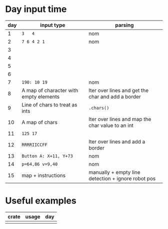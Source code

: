 # Day input time

| day | input type                             | parsing                                            |
|-----|----------------------------------------|----------------------------------------------------|
| 1   | `3   4`                                | nom                                                |
| 2   | `7 6 4 2 1`                            | nom                                                |
| 3   |                                        |                                                    |
| 4   |                                        |                                                    |
| 5   |                                        |                                                    |
| 6   |                                        |                                                    |
| 7   | `190: 10 19 `                          | nom                                                |
| 8   | A map of character with empty elements | Iter over lines and get the char and add a border  |
| 9   | Line of chars to treat as ints         | `.chars()`                                         |
| 10  | A map of chars                         | Iter over lines and map the char value to an int   |
| 11  | `125 17`                               |                                                    |
| 12  | `RRRRIICCFF`                           | Iter over lines and add a border                   |
| 13  | `Button A: X+11, Y+73`                 | nom                                                |
| 14  | `p=64,86 v=9,40`                       | nom                                                |
| 15  | map + instructions                     | manually + empty line detection + ignore robot pos |

# Useful examples

| crate | usage | day |
|-------|-------|-----|
|       |       |     |
